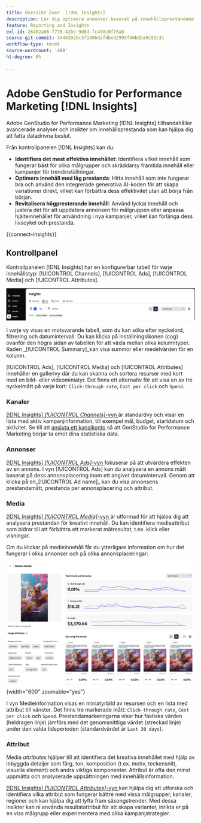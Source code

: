 ```yaml
---
title: Översikt över  [!DNL Insights]
description: Lär dig optimera annonser baserat på innehållsprestandamätningar i realtid.
feature: Reporting and Insights
exl-id: 26402a06-f776-42be-9d8d-fc498c0f75a8
source-git-commit: 3448392bc3f1496dafdbed2995f40bdba9c91c31
workflow-type: tm+mt
source-wordcount: '488'
ht-degree: 0%

---
```


# Adobe GenStudio for Performance Marketing [!DNL Insights]

Adobe GenStudio for Performance Marketing [!DNL Insights] tillhandahåller avancerade analyser och insikter om innehållsprestanda som kan hjälpa dig att fatta datadrivna beslut.

Från kontrollpanelen [!DNL Insights] kan du:

- **Identifiera det mest effektiva innehållet**: Identifiera vilket innehåll som fungerar bäst för olika målgrupper och skräddarsy framtida innehåll eller kampanjer för trendinställningar.
- **Optimera innehåll med låg prestanda**: Hitta innehåll som inte fungerar bra och använd den integrerade generativa AI-koden för att skapa variationer direkt, vilket kan förbättra dess effektivitet utan att börja från början.
- **Revitalisera högpresterande innehåll**: Använd lyckat innehåll och justera det för att uppdatera annonsen för målgruppen eller anpassa hjälteinnehållet för användning i nya kampanjer, vilket kan förlänga dess livscykel och prestanda.

{{connect-insights}}

## Kontrollpanel

Kontrollpanelen [!DNL Insights] har en konfigurerbar tabell för varje innehållstyp: [!UICONTROL Channels], [!UICONTROL Ads], [!UICONTROL Media] och [!UICONTROL Attributes].

![[!DNL Insights] instrumentpanel](/help/assets/insights-dashboard.png)

I varje vy visas en motsvarande tabell, som du kan söka efter nyckelord, filtrering och datumintervall. Du kan klicka på inställningsikonen (cog) ovanför den högra sidan av tabellen för att växla mellan olika kolumntyper. Raden _[!UICONTROL Summary]_kan visa summor eller medelvärden för en kolumn.

[!UICONTROL Ads], [!UICONTROL Media] och [!UICONTROL Attributes] innehåller en gallerivy där du kan skanna och sortera resurser med kort med en bild- eller videominiatyr. Det finns ett alternativ för att visa en av tre nyckelmått på varje kort: `Click-through rate`, `Cost per click` och `Spend`.

### Kanaler

[[!DNL Insights] _[!UICONTROL Channels]_-vyn ](channels.md) är standardvy och visar en lista med aktiv kampanjinformation, till exempel mål, budget, startdatum och aktivitet. Se till att [ansluta ett kanalkonto](connect-channel.md) så att GenStudio for Performance Marketing börjar ta emot dina statistiska data.

### Annonser

[[!DNL Insights] _[!UICONTROL Ads]_-vyn ](ads.md) fokuserar på att utvärdera effekten av en annons. I vyn [!UICONTROL Ads] kan du analysera en annons mått baserat på dess annonsplacering inom ett angivet datumintervall. Genom att klicka på en_[!UICONTROL Ad name]_ kan du visa annonsens prestandamått, prestanda per annonsplacering och attribut.

### Media

[[!DNL Insights] _[!UICONTROL Media]_-vyn ](media.md) är utformad för att hjälpa dig att analysera prestandan för kreativt innehåll. Du kan identifiera medieattribut som bidrar till att förbättra ett markerat mätresultat, t.ex. klick eller visningar.

Om du klickar på medieinnehåll får du ytterligare information om hur det fungerar i olika annonser och på olika annonsplaceringar:

![Medieinformation](/help/assets/insights-media-details.png){width="600" zoomable="yes"}

I vyn Medieinformation visas en miniatyrbild av resursen och en lista med attribut till vänster. Det finns tre markerade mått: `Click-through rate`, `Cost per click` och `Spend`. Prestandamarkeringarna visar hur faktiska värden (heldragen linje) jämförs med det genomsnittliga värdet (streckad linje) under den valda tidsperioden (standardvärdet är `Last 30 days`).

### Attribut

Media _attributes_ hjälper till att identifiera det kreativa innehållet med hjälp av inbyggda detaljer som färg, ton, komposition (t.ex. motiv, teckensnitt, visuella element) och andra viktiga komponenter. Attribut är ofta den minst uppmätta och analyserade uppsättningen med innehållsinformation.

[[!DNL Insights] _[!UICONTROL Attributes]_-vyn ](attributes.md) kan hjälpa dig att utforska och identifiera vilka attribut som fungerar bättre med vissa målgrupper, kanaler, regioner och kan hjälpa dig att lyfta fram säsongstrender. Med dessa insikter kan ni använda resultatattribut för att skapa varianter, inrikta er på en viss målgrupp eller experimentera med olika kampanjstrategier.
